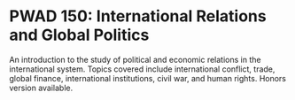 # PWAD 150: International Relations and Global Politics

An introduction to the study of political and economic relations in the international system. Topics covered include international conflict, trade, global finance, international institutions, civil war, and human rights. Honors version available.